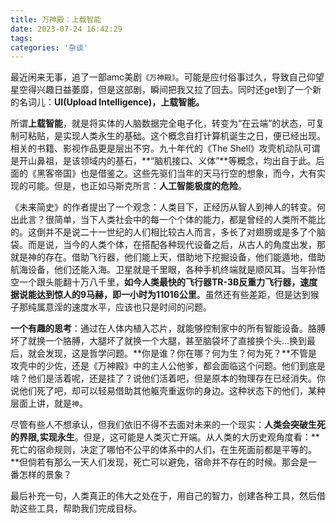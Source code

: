 ```yaml
---
title: 万神殿：上载智能
date: 2023-07-24 16:42:29
tags:
categories: '杂谈'
---
```


最近闲来无事，追了一部amc美剧`《万神殿》`。可能是应付俗事过久，导致自己仰望星空得兴趣日益萎靡，但是这部剧，瞬间把我又拉了回去。同时还get到了一个新的名词儿：**UI(Upload Intelligence)，上载智能。**

所谓**上载智能**，就是将实体的人脑数据完全电子化，转变为“在云端”的状态，可复制可粘贴，是实现人类永生的基础。这个概念自打计算机诞生之日，便已经出现。相关的书籍、影视作品更是层出不穷。九十年代的《The Shell》攻壳机动队可谓是开山鼻祖，是该领域内的基石，**“脑机接口、义体”**等概念，均出自于此。后面的《黑客帝国》也是借鉴之。这些先驱们当年的天马行空的想象，而今，大有实现的可能。但是，也正如马斯克所言：**人工智能极度的危险**。

《未来简史》的作者提出了一个观念：人类目下，正经历从智人到神人的转变。何出此言？很简单，当下人类社会中的每一个个体的能力，都是曾经的人类所不能比的。这倒并不是说二十一世纪的人们相比较古人而言，多长了对翅膀或是多了个脑袋。而是说，当今的人类个体，在搭配各种现代设备之后，从古人的角度出发，那就是神的存在。借助飞行器，他们能上天，借助地下挖掘设备，他们能遁地，借助航海设备，他们还能入海。卫星就是千里眼，各种手机终端就是顺风耳。当年孙悟空一个跟头能翻十万八千里，**如今人类最快的飞行器TR-3B反重力飞行器，速度据说能达到惊人的9马赫，即一小时为11016公里**。虽然还有些差距，但是达到猴子那纯属意淫的速度水平，应该也只是时间的问题。

**一个有趣的思考**：通过在人体内植入芯片，就能够控制家中的所有智能设备。胳膊坏了就换一个胳膊，大腿坏了就换一个大腿，甚至脑袋坏了直接换个头...换到最后，就会发现，这是哲学问题。**你是谁？你在哪？何为生？何为死？**不管是攻壳中的少佐，还是《万神殿》中的主人公他爹，都会面临这个问题。他们到底是啥？他们是活着呢，还是挂了？说他们活着吧，但是原本的物理存在已经消失。你说他们死了吧，却可以轻易借助其他躯壳重返你的身边。这种状态下的他们，某种层面上讲，就是`神`。

尽管有些人不想承认，但我们依旧不得不去面对未来的一个现实：**人类会突破生死的界限,实现永生**。但是，这可能是人类灭亡开端。从人类的大历史观角度看：**死亡的宿命规则，决定了哪怕不公平的体系中的人们，在生死面前都是平等的。**但倘若有那么一天人们发现，死亡可以避免，宿命并不存在的时候。那会是一番怎样的景象？

最后补充一句，人类真正的伟大之处在于，用自己的智力，创建各种工具，然后借助这些工具，帮助我们完成目标。